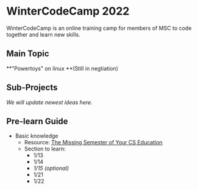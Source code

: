# WinterCodeCamp 2022

WinterCodeCamp is an online training camp for members of MSC to code together and learn new skills.

## Main Topic

**"Powertoys" on linux **(Still in negtiation)

## Sub-Projects

*We will update newest ideas here.*

## Pre-learn Guide

- Basic knowledge
  - Resource: [The Missing Semester of Your CS Education](https://missing-semester-cn.github.io/)
  - Section to learn: 
    - 1/13
    - 1/14
    - *1/15 (optional)*
    - 1/21
    - 1/22
